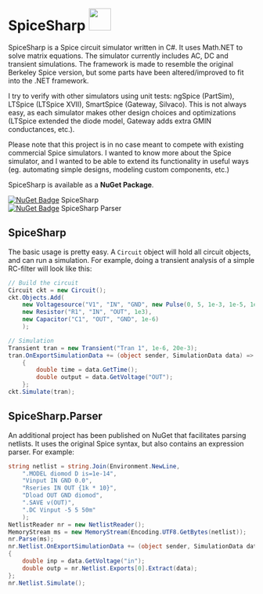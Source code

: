 # SpiceSharp <img src="https://github.com/svenboulanger/SpiceSharp/blob/master/SpiceNetIcon.png?raw=true" width="45px" />
SpiceSharp is a Spice circuit simulator written in C#. It uses Math.NET to solve matrix equations. The simulator currently includes AC, DC and transient simulations. The framework is made to resemble the original Berkeley Spice version, but some parts have been altered/improved to fit into the .NET framework.

I try to verify with other simulators using unit tests: ngSpice (PartSim), LTSpice (LTSpice XVII), SmartSpice (Gateway, Silvaco). This is not always easy, as each simulator makes other design choices and optimizations (LTSpice extended the diode model, Gateway adds extra GMIN conductances, etc.).

Please note that this project is in no case meant to compete with existing commercial Spice simulators. I wanted to know more about the  Spice simulator, and I wanted to be able to extend its functionality in useful ways (eg. automating simple designs, modeling custom components, etc.)

SpiceSharp is available as a **NuGet Package**.

[![NuGet Badge](https://buildstats.info/nuget/spicesharp)](https://www.nuget.org/packages/SpiceSharp/) SpiceSharp <br />
[![NuGet Badge](https://buildstats.info/nuget/spicesharpparser)](https://www.nuget.org/packages/SpiceSharpParser/) SpiceSharp Parser

## SpiceSharp
The basic usage is pretty easy. A `Circuit` object will hold all circuit objects, and can run a simulation. For example, doing a transient analysis of a simple RC-filter will look like this:

```C#
// Build the circuit
Circuit ckt = new Circuit();
ckt.Objects.Add(
    new Voltagesource("V1", "IN", "GND", new Pulse(0, 5, 1e-3, 1e-5, 1e-5, 1e-3, 2e-3)),
    new Resistor("R1", "IN", "OUT", 1e3),
    new Capacitor("C1", "OUT", "GND", 1e-6)
    );

// Simulation
Transient tran = new Transient("Tran 1", 1e-6, 20e-3);
tran.OnExportSimulationData += (object sender, SimulationData data) =>
    {
        double time = data.GetTime();
        double output = data.GetVoltage("OUT");
    };
ckt.Simulate(tran);
```

## SpiceSharp.Parser
An additional project has been published on NuGet that facilitates parsing netlists. It uses the original Spice syntax, but also contains an expression parser. For example:

```C#
string netlist = string.Join(Environment.NewLine,
    ".MODEL diomod D is=1e-14",
    "Vinput IN GND 0.0",
    "Rseries IN OUT {1k * 10}",
    "Dload OUT GND diomod",
    ".SAVE v(OUT)",
    ".DC Vinput -5 5 50m"
    );
NetlistReader nr = new NetlistReader();
MemoryStream ms = new MemoryStream(Encoding.UTF8.GetBytes(netlist));
nr.Parse(ms);
nr.Netlist.OnExportSimulationData += (object sender, SimulationData data) =>
{
    double inp = data.GetVoltage("in");
    double outp = nr.Netlist.Exports[0].Extract(data);
};
nr.Netlist.Simulate();
```
